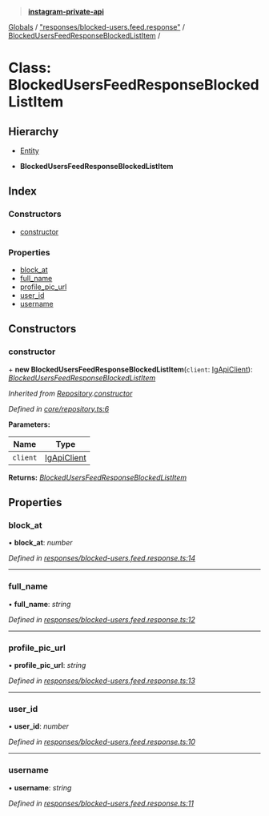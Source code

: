 > **[instagram-private-api](../README.md)**

[Globals](../globals.md) / ["responses/blocked-users.feed.response"](../modules/_responses_blocked_users_feed_response_.md) / [BlockedUsersFeedResponseBlockedListItem](_responses_blocked_users_feed_response_.blockedusersfeedresponseblockedlistitem.md) /

# Class: BlockedUsersFeedResponseBlockedListItem

## Hierarchy

  * [Entity](_core_entity_.entity.md)

  * **BlockedUsersFeedResponseBlockedListItem**

## Index

### Constructors

* [constructor](_responses_blocked_users_feed_response_.blockedusersfeedresponseblockedlistitem.md#constructor)

### Properties

* [block_at](_responses_blocked_users_feed_response_.blockedusersfeedresponseblockedlistitem.md#block_at)
* [full_name](_responses_blocked_users_feed_response_.blockedusersfeedresponseblockedlistitem.md#full_name)
* [profile_pic_url](_responses_blocked_users_feed_response_.blockedusersfeedresponseblockedlistitem.md#profile_pic_url)
* [user_id](_responses_blocked_users_feed_response_.blockedusersfeedresponseblockedlistitem.md#user_id)
* [username](_responses_blocked_users_feed_response_.blockedusersfeedresponseblockedlistitem.md#username)

## Constructors

###  constructor

\+ **new BlockedUsersFeedResponseBlockedListItem**(`client`: [IgApiClient](_core_client_.igapiclient.md)): *[BlockedUsersFeedResponseBlockedListItem](_responses_blocked_users_feed_response_.blockedusersfeedresponseblockedlistitem.md)*

*Inherited from [Repository](_core_repository_.repository.md).[constructor](_core_repository_.repository.md#constructor)*

*Defined in [core/repository.ts:6](https://github.com/Nerixyz/instagram-private-api/blob/e5037ee/src/core/repository.ts#L6)*

**Parameters:**

Name | Type |
------ | ------ |
`client` | [IgApiClient](_core_client_.igapiclient.md) |

**Returns:** *[BlockedUsersFeedResponseBlockedListItem](_responses_blocked_users_feed_response_.blockedusersfeedresponseblockedlistitem.md)*

## Properties

###  block_at

• **block_at**: *number*

*Defined in [responses/blocked-users.feed.response.ts:14](https://github.com/Nerixyz/instagram-private-api/blob/e5037ee/src/responses/blocked-users.feed.response.ts#L14)*

___

###  full_name

• **full_name**: *string*

*Defined in [responses/blocked-users.feed.response.ts:12](https://github.com/Nerixyz/instagram-private-api/blob/e5037ee/src/responses/blocked-users.feed.response.ts#L12)*

___

###  profile_pic_url

• **profile_pic_url**: *string*

*Defined in [responses/blocked-users.feed.response.ts:13](https://github.com/Nerixyz/instagram-private-api/blob/e5037ee/src/responses/blocked-users.feed.response.ts#L13)*

___

###  user_id

• **user_id**: *number*

*Defined in [responses/blocked-users.feed.response.ts:10](https://github.com/Nerixyz/instagram-private-api/blob/e5037ee/src/responses/blocked-users.feed.response.ts#L10)*

___

###  username

• **username**: *string*

*Defined in [responses/blocked-users.feed.response.ts:11](https://github.com/Nerixyz/instagram-private-api/blob/e5037ee/src/responses/blocked-users.feed.response.ts#L11)*